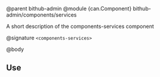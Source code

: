 @parent bithub-admin
@module {can.Component} bithub-admin/components/services <components-services>

A short description of the components-services component

@signature `<components-services>`

@body

## Use

